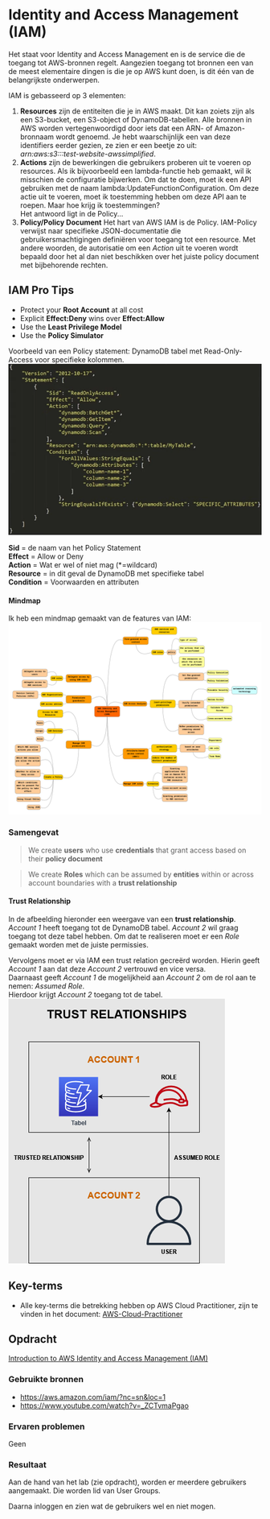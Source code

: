 # Identity and Access Management (IAM)
Het staat voor Identity and Access Management en is de service die de toegang tot AWS-bronnen regelt. Aangezien toegang tot bronnen een van de meest elementaire dingen is die je op AWS kunt doen, is dit één van de belangrijkste onderwerpen.

IAM is gebasseerd op 3 elementen:  
1. **Resources** zijn de entiteiten die je in AWS maakt. Dit kan zoiets zijn als een S3-bucket, een S3-object of DynamoDB-tabellen. Alle bronnen in AWS worden vertegenwoordigd door iets dat een ARN- of Amazon-bronnaam wordt genoemd. Je hebt waarschijnlijk een van deze identifiers eerder gezien, ze zien er een beetje zo uit:  
*arn:aws:s3:::test-website-awssimplified*.  
1. **Actions** zijn de bewerkingen die gebruikers proberen uit te voeren op resources. Als ik bijvoorbeeld een lambda-functie heb gemaakt, wil ik misschien de configuratie bijwerken. Om dat te doen, moet ik een API gebruiken met de naam lambda:UpdateFunctionConfiguration. Om deze actie uit te voeren, moet ik toestemming hebben om deze API aan te roepen. Maar hoe krijg ik toestemmingen?  
Het antwoord ligt in de Policy...  
3. **Policy/Policy Document** Het hart van AWS IAM is de Policy. IAM-Policy verwijst naar specifieke JSON-documentatie die gebruikersmachtigingen definiëren voor toegang tot een resource. Met andere woorden, de autorisatie om een *Action* uit te voeren wordt bepaald door het al dan niet beschikken over het juiste policy document met bijbehorende rechten.  

## IAM Pro Tips
- Protect your **Root Account** at all cost
- Explicit **Effect:Deny** wins over **Effect:Allow**
- Use the **Least Privilege Model**
- Use the **Policy Simulator**

Voorbeeld van een Policy statement: DynamoDB tabel met Read-Only-Access voor specifieke kolommen.  
![policy](../00_includes/AWS-31a.png)

**Sid** = de naam van het Policy Statement  
**Effect** = Allow or Deny  
**Action** = Wat er wel of niet mag (*=wildcard)  
**Resource** = in dit geval de DynamoDB met specifieke tabel  
**Condition** = Voorwaarden en attributen

#### Mindmap
Ik heb een mindmap gemaakt van de features van IAM:  
![mindmap](../00_includes/mindmap-aws-iam.png)

### Samengevat
>We create **users** who use **credentials** that grant access based on their **policy document**

>We create **Roles** which can be assumed by **entities** within or across account boundaries with a **trust relationship**

#### Trust Relationship
In de afbeelding hieronder een weergave van een **trust relationship**.  
*Account 1* heeft toegang tot de DynamoDB tabel. *Account 2* wil graag toegang tot deze tabel hebben. Om dat te realiseren moet er een *Role* gemaakt worden met de juiste permissies.

Vervolgens moet er via IAM een trust relation gecreërd worden. Hierin geeft *Account 1* aan dat deze *Account 2* vertrouwd en vice versa.  
Daarnaast geeft *Account 1* de mogelijkheid aan *Account 2* om de rol aan te nemen: *Assumed Role*.  
Hierdoor krijgt *Account 2* toegang tot de tabel.  
![trust](../00_includes/trust_relationships.drawio.png)
## Key-terms
- Alle key-terms die betrekking hebben op AWS Cloud Practitioner, zijn te vinden in het document: [AWS-Cloud-Practitioner](../beschrijvingen/aws-cloud-practitioner.md)  

## Opdracht
[Introduction to AWS Identity and Access Management (IAM)](https://amazon.qwiklabs.com/focuses/22172?catalog_rank=%7B%22rank%22%3A2%2C%22num_filters%22%3A0%2C%22has_search%22%3Atrue%7D&parent=catalog&search_id=15177031)
### Gebruikte bronnen
- https://aws.amazon.com/iam/?nc=sn&loc=1
- https://www.youtube.com/watch?v=_ZCTvmaPgao

### Ervaren problemen
Geen

### Resultaat
Aan de hand van het lab (zie opdracht), worden er meerdere gebruikers aangemaakt. Die worden lid van User Groups.

Daarna inloggen en zien wat de gebruikers wel en niet mogen.
